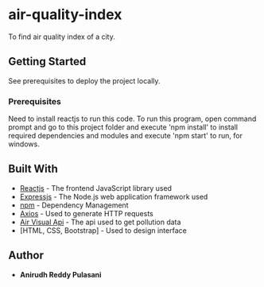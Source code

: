 # air-quality-index

To find air quality index of a city.

## Getting Started

See prerequisites to deploy the project locally.

### Prerequisites

Need to install reactjs to run this code. To run this program, open command prompt and go to this project folder and execute 'npm install' to install required dependencies and modules and execute 'npm start' to run, for windows.

## Built With

* [Reactjs](https://reactjs.org/) - The frontend JavaScript library used
* [Expressjs](https://expressjs.com/) - The Node.js web application framework used
* [npm](https://www.npmjs.com/) - Dependency Management
* [Axios](https://github.com/axios/axios) - Used to generate HTTP requests
* [Air Visual Api](https://www.airvisual.com/) - The api used to get pollution data
* [HTML, CSS, Bootstrap] - Used to design interface

## Author

* **Anirudh Reddy Pulasani**
